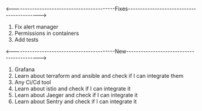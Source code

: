 <------------------------------------------Fixes------------------------------------------>
1. Fix alert manager
2. Permissions in containers
3. Add tests

<------------------------------------------New------------------------------------------>
1. Grafana
2. Learn about terraform and ansible and check if I can integrate them
3. Any Ci/Cd tool
4. Learn about istio and check if I can integrate it
5. Learn about Jaeger and check if I can integrate it
6. Learn about Sentry and check if I can integrate it